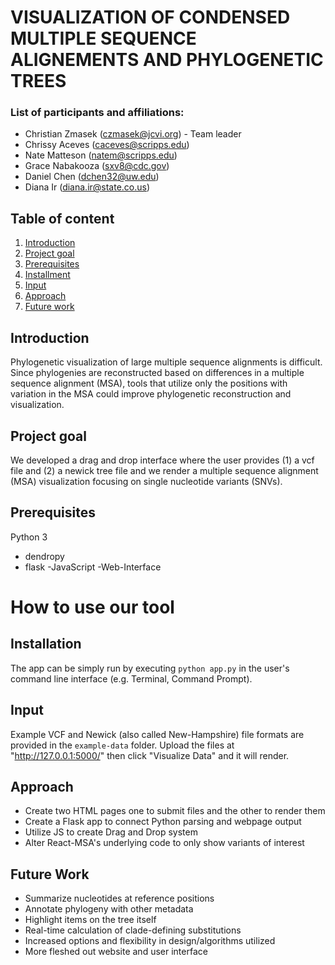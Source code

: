 # VISUALIZATION OF CONDENSED MULTIPLE SEQUENCE ALIGNEMENTS AND PHYLOGENETIC TREES


### List of participants and affiliations:
- Christian Zmasek (czmasek@jcvi.org) - Team leader
- Chrissy Aceves (caceves@scripps.edu)
- Nate Matteson (natem@scripps.edu)
- Grace Nabakooza (sxv8@cdc.gov)
- Daniel Chen (dchen32@uw.edu)
- Diana Ir (diana.ir@state.co.us)

## Table of content
1. [Introduction](#introduction)
2. [Project goal](#project-goal)
3. [Prerequisites](#prerequisites)
4. [Installment](#installment)
5. [Input](#input)
6. [Approach](#approach)
7. [Future work](#future-work)

   

## Introduction
Phylogenetic visualization of large multiple sequence alignments is difficult. Since phylogenies are reconstructed based on differences in a multiple sequence alignment (MSA), tools that utilize only the positions with variation in the MSA could improve phylogenetic reconstruction and visualization.

## Project goal
We developed a drag and drop interface where the user provides (1) a vcf file and (2) a newick tree file and we render a multiple sequence alignment (MSA) visualization focusing on single nucleotide variants (SNVs).

## Prerequisites
Python 3
- dendropy
- flask
-JavaScript
-Web-Interface


# How to use our tool

## Installation
The app can be simply run by executing `python app.py` in the user's command line interface (e.g. Terminal, Command Prompt).

## Input
Example VCF and Newick (also called New-Hampshire) file formats are provided in the  `example-data` folder. Upload the files at "http://127.0.0.1:5000/" then click "Visualize Data" and it will render.

## Approach
- Create two HTML pages one to submit files and the other to render them
- Create a Flask app to connect Python parsing and webpage output
- Utilize JS to create Drag and Drop system
- Alter React-MSA's underlying code to only show variants of interest

## Future Work
- Summarize nucleotides at reference positions
- Annotate phylogeny with other metadata
- Highlight items on the tree itself
- Real-time calculation of clade-defining substitutions
- Increased options and flexibility in design/algorithms utilized
- More fleshed out website and user interface
